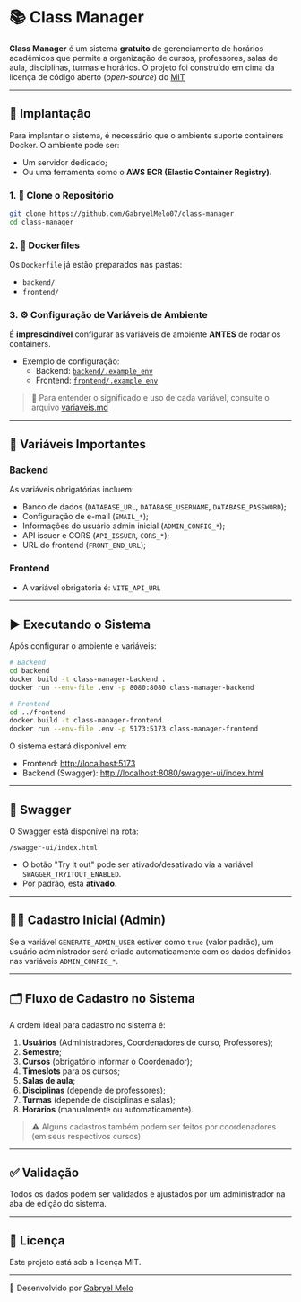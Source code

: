# 📚 Class Manager

**Class Manager** é um sistema **gratuito** de gerenciamento de horários acadêmicos que permite a organização de cursos, professores, salas de aula, disciplinas, turmas e horários.
O projeto foi construído em cima da licença de código aberto (*open-source*) do <a target="_blank" rel="noopener noreferrer" href='https://github.com/GabryelMelo07/class-manager/blob/master/LICENSE'>MIT</a>

---

## 🚀 Implantação

Para implantar o sistema, é necessário que o ambiente suporte containers Docker. O ambiente pode ser:

- Um servidor dedicado;
- Ou uma ferramenta como o **AWS ECR (Elastic Container Registry)**.

### 1. 🔁 Clone o Repositório

```bash
git clone https://github.com/GabryelMelo07/class-manager
cd class-manager
```

### 2. 🐳 Dockerfiles

Os `Dockerfile` já estão preparados nas pastas:

- `backend/`
- `frontend/`

### 3. ⚙️ Configuração de Variáveis de Ambiente

É **imprescindível** configurar as variáveis de ambiente **ANTES** de rodar os containers.

- Exemplo de configuração:
  - Backend: [`backend/.example_env`](backend/.example_env)
  - Frontend: [`frontend/.example_env`](frontend/.example_env)

> 📄 Para entender o significado e uso de cada variável, consulte o arquivo [variaveis.md](./variaveis.md)

---

## 🔧 Variáveis Importantes

### Backend

As variáveis obrigatórias incluem:

- Banco de dados (`DATABASE_URL`, `DATABASE_USERNAME`, `DATABASE_PASSWORD`);
- Configuração de e-mail (`EMAIL_*`);
- Informações do usuário admin inicial (`ADMIN_CONFIG_*`);
- API issuer e CORS (`API_ISSUER`, `CORS_*`);
- URL do frontend (`FRONT_END_URL`);

### Frontend

- A variável obrigatória é: `VITE_API_URL`

---

## ▶️ Executando o Sistema

Após configurar o ambiente e variáveis:

```bash
# Backend
cd backend
docker build -t class-manager-backend .
docker run --env-file .env -p 8080:8080 class-manager-backend

# Frontend
cd ../frontend
docker build -t class-manager-frontend .
docker run --env-file .env -p 5173:5173 class-manager-frontend
```

O sistema estará disponível em:

- Frontend: [http://localhost:5173](http://localhost:5173)
- Backend (Swagger): [http://localhost:8080/swagger-ui/index.html](http://localhost:8080/swagger-ui/index.html)

---

## 🧪 Swagger

O Swagger está disponível na rota:

```
/swagger-ui/index.html
```

- O botão "Try it out" pode ser ativado/desativado via a variável `SWAGGER_TRYITOUT_ENABLED`.
- Por padrão, está **ativado**.

---

## 🧑‍🏫 Cadastro Inicial (Admin)

Se a variável `GENERATE_ADMIN_USER` estiver como `true` (valor padrão), um usuário administrador será criado automaticamente com os dados definidos nas variáveis `ADMIN_CONFIG_*`.

---

## 🗂️ Fluxo de Cadastro no Sistema

A ordem ideal para cadastro no sistema é:

1. **Usuários** (Administradores, Coordenadores de curso, Professores);
2. **Semestre**;
3. **Cursos** (obrigatório informar o Coordenador);
4. **Timeslots** para os cursos;
5. **Salas de aula**;
6. **Disciplinas** (depende de professores);
7. **Turmas** (depende de disciplinas e salas);
8. **Horários** (manualmente ou automaticamente).

> ⚠️ Alguns cadastros também podem ser feitos por coordenadores (em seus respectivos cursos).

---

## ✅ Validação

Todos os dados podem ser validados e ajustados por um administrador na aba de edição do sistema.

---

## 📝 Licença

Este projeto está sob a licença MIT.

---

📌 Desenvolvido por [Gabryel Melo](https://github.com/GabryelMelo07)